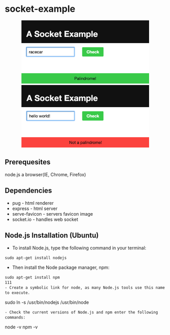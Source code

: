# socket-example  

<div style="text-align:center"><img src ="isPalindrome.png" width="400"/></div>
<div style="text-align:center"><img src ="notPalindrome.png" width="400" /></div>

## Prerequesites
  node.js
  a browser(IE, Chrome, Firefox)

## Dependencies
  - pug - html renderer
  - express - html server
  - serve-favicon - servers favicon image
  - socket.io - handles web socket

## Node.js Installation (Ubuntu)
  - To install Node.js, type the following command in your terminal:
  ```
  sudo apt-get install nodejs
  ```
  - Then install the Node package manager, npm:
  ```
  sudo apt-get install npm
  111
  - Create a symbolic link for node, as many Node.js tools use this name to execute.
  ```
  sudo ln -s /usr/bin/nodejs /usr/bin/node
  ```
  - Check the current versions of Node.js and npm enter the following commands:
  ```
  node -v
  npm -v
  ```
  



